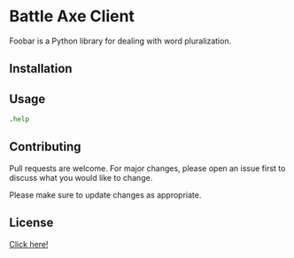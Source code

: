 # Battle Axe Client

Foobar is a Python library for dealing with word pluralization.

## Installation

<!-- Use the package manager [pip](https://pip.pypa.io/en/stable/) to install foobar. 

```bash
pip install foobar
```
 -->
## Usage

```python
.help
```

## Contributing
Pull requests are welcome. For major changes, please open an issue first to discuss what you would like to change.

Please make sure to update changes as appropriate.

## License
[Click here!](https://github.com/BattleAxeClient/battle-axe-releases/blob/master/README.md)